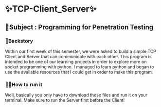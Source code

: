 # ✨TCP-Client_Server✨

## 📎Subject : Programming for Penetration Testing

### 📖Backstory
Within our first week of this semester, we were asked to build a simple TCP Client and Server that can communicate with each other. This program is intended to be one of our learning projects in order to explore more on socket programming with python.
I managed to learn python and began to use the available resources that I could get in order to make this program.

### 👩‍🏫How to run it
Well, basically you only have to download these files and run it on your terminal. Make sure to run the Server first before the Client!


